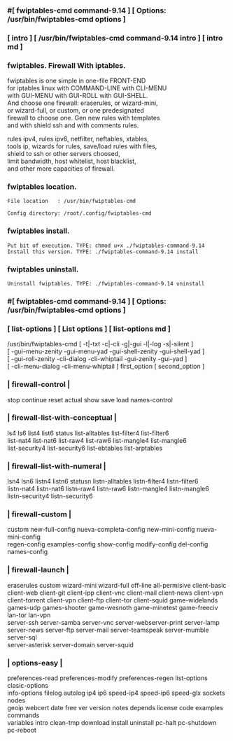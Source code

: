 ###  #[ fwiptables-cmd command-9.14 ] [ Options: /usr/bin/fwiptables-cmd options ]
###  [ intro ] [ /usr/bin/fwiptables-cmd command-9.14 intro ] [ intro md ] 
  
###  fwiptables. Firewall With iptables.    
  
   fwiptables is one simple in one-file FRONT-END                     
   for iptables linux with COMMAND-LINE with CLI-MENU                 
   with GUI-MENU with GUI-ROLL with GUI-SHELL.                        
   And choose one firewall: eraserules, or wizard-mini,               
   or wizard-full, or custom, or one predesignated                    
   firewall to choose one. Gen new rules with templates               
   and with shield ssh and with comments rules.                       
  
   rules ipv4, rules ipv6, netfilter, neftables, xtables,             
   tools ip, wizards for rules, save/load rules with files,           
   shield to ssh or other servers choosed,                            
   limit bandwidth, host whitelist, host blacklist,                   
   and other more capacities of firewall.                             
  
###   fwiptables location.                                             
  
    File location   : /usr/bin/fwiptables-cmd                         
  
    Config directory: /root/.config/fwiptables-cmd                    
  
###  fwiptables install.                                               
  
    Put bit of execution. TYPE: chmod u+x ./fwiptables-command-9.14   
    Install this version. TYPE: ./fwiptables-command-9.14 install     
  
###  fwiptables uninstall.                                             
  
    Uninstall fwiptables. TYPE: ./fwiptables-command-9.14 uninstall   
  
### #[ fwiptables-cmd command-9.14 ] [ Options: /usr/bin/fwiptables-cmd options ]
###  [ list-options ] [ List options ] [ list-options md ]                              

   /usr/bin/fwiptables-cmd [ -t|-txt -c|-cli -g|-gui -l|-log -s|-silent ]                           
   [ -gui-menu-zenity -gui-menu-yad -gui-shell-zenity -gui-shell-yad ]                  
   [ -gui-roll-zenity -cli-dialog -cli-whiptail -gui-zenity -gui-yad ]                  
   [ -cli-menu-dialog -cli-menu-whiptail ] first_option [ second_option ]               

###       | firewall-control |                                                           
   stop continue reset actual show save load names-control                              
###       | firewall-list-with-conceptual |                                              
   ls4 ls6 list4 list6 status list-alltables list-filter4 list-filter6                  
   list-nat4 list-nat6 list-raw4 list-raw6 list-mangle4 list-mangle6                    
   list-security4 list-security6 list-ebtables list-arptables                           
###       | firewall-list-with-numeral |                                                 
   lsn4 lsn6 listn4 listn6 statusn listn-alltables listn-filter4 listn-filter6          
   listn-nat4 listn-nat6 listn-raw4 listn-raw6 listn-mangle4 listn-mangle6              
   listn-security4 listn-security6                                                      
###        | firewall-custom |                                                           
   custom new-full-config nueva-completa-config new-mini-config nueva-mini-config       
   regen-config examples-config show-config modify-config del-config names-config       
###        | firewall-launch |                                                           
   eraserules custom wizard-mini wizard-full off-line all-permisive client-basic        
   client-web client-git client-ipp client-vnc client-mail client-news client-vpn       
   client-torrent client-vpn client-ftp client-tor client-squid game-widelands          
   games-udp games-shooter game-wesnoth game-minetest game-freeciv lan-tor lan-vpn      
   server-ssh server-samba server-vnc server-webserver-print server-lamp                
   server-news server-ftp server-mail server-teamspeak server-mumble server-sql         
   server-asterisk server-domain server-squid                                           
###         | options-easy |                                                             
   preferences-read preferences-modify preferences-regen list-options clasic-options    
   info-options filelog autolog ip4 ip6 speed-ip4 speed-ip6 speed-glx sockets nodes     
   geoip webcert date free ver version notes depends license code examples commands     
   variables intro clean-tmp download install uninstall pc-halt pc-shutdown pc-reboot   
